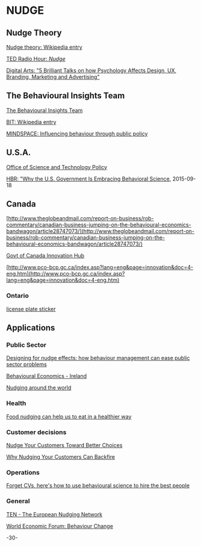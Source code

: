 # NUDGE

## Nudge Theory

[Nudge theory: Wikipedia entry](https://en.wikipedia.org/wiki/Nudge_theory)

[TED Radio Hour: _Nudge_](http://www.npr.org/2016/06/24/483112809/www.npr.org/programs/ted-radio-hour/483080945/nudge)

[Digital Arts: "5 Brilliant Talks on how Psychology Affects Design, UX, Branding, Marketing and Advertising"](http://www.digitalartsonline.co.uk/news/graphic-design/5-brilliant-talks-on-how-psychology-affects-design-ux-branding-marketing-advertising/)



## The Behavioural Insights Team

[The Behavioural Insights Team](http://www.behaviouralinsights.co.uk/)

[BIT: Wikipedia entry](https://en.wikipedia.org/wiki/Behavioural_Insights_Team)


[MINDSPACE: Influencing behaviour through public policy](http://www.instituteforgovernment.org.uk/sites/default/files/publications/MINDSPACE.pdf)

## U.S.A.

[Office of Science and Technology Policy](https://en.wikipedia.org/wiki/Office_of_Science_and_Technology_Policy)

[HBR: "Why the U.S. Government Is Embracing Behavioral Science](https://hbr.org/2015/09/why-the-u-s-government-is-embracing-behavioral-science), 2015-09-18

## Canada

[http://www.theglobeandmail.com/report-on-business/rob-commentary/canadian-business-jumping-on-the-behavioural-economics-bandwagon/article28747073/](http://www.theglobeandmail.com/report-on-business/rob-commentary/canadian-business-jumping-on-the-behavioural-economics-bandwagon/article28747073/)

[Govt of Canada Innovation Hub](http://www.pco-bcp.gc.ca/index.asp?lang=eng&page=innovation)

[http://www.pco-bcp.gc.ca/index.asp?lang=eng&page=innovation&doc=4-eng.htm](http://www.pco-bcp.gc.ca/index.asp?lang=eng&page=innovation&doc=4-eng.htm)


### Ontario

[license plate sticker](https://www.ontario.ca/page/behavioural-insights-pilot-project-license-plate-sticker-renewal)

## Applications

### Public Sector

[Designing for nudge effects: how behaviour management can ease public sector  problems](http://eprints.lse.ac.uk/37810/1/Designing_for_nudge_effects_(lsero).pdf)


[Behavioural Economics - Ireland](http://igees.gov.ie/wp-content/uploads/2013/10/Behavioural-Economics-1.pdf)


[Nudging around the world](https://www.um.es/documents/1922922/1973600/Nudging+Around+The+World.pdf/3af04386-ba8b-4742-b339-73626bf2be94)

### Health

[Food nudging can help us to eat in a healthier way](https://www.sciencedaily.com/releases/2016/07/160713105852.htm)



### Customer decisions

[Nudge Your Customers Toward Better Choices](https://hbr.org/2008/12/nudge-your-customers-toward-better-choices)

[Why Nudging Your Customers Can Backfire](https://hbr.org/2016/04/why-nudging-your-customers-can-backfire)


### Operations

[Forget CVs, here's how to use behavioural science to hire the best people](https://www.weforum.org/agenda/2016/05/forget-cvs-heres-how-to-use-behavioral-science-to-hire-the-best-people)

### General

[TEN - The European Nudging Network](http://tenudge.eu/)

[World Economic Forum: Behaviour Change](https://www.weforum.org/agenda/archive/behaviour-change)

-30-
